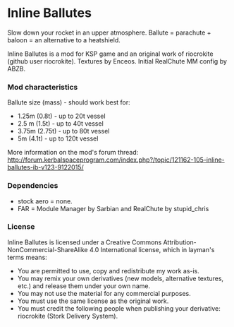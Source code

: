 Inline Ballutes
===

Slow down your rocket in an upper atmosphere. Ballute = parachute + baloon = an alternative to a heatshield.

Inline Ballutes is a mod for KSP game and an original work of riocrokite (github user riocrokite). Textures by Enceos. Initial RealChute MM config by ABZB.

### Mod characteristics

Ballute size (mass) - should work best for:

* 1.25m (0.8t) - up to 20t vessel
* 2.5 m (1.5t) - up to 40t vessel
* 3.75m (2.75t) - up to 80t vessel
* 5m     (4.1t) - up to 120t vessel 

More information on the mod's forum thread:
http://forum.kerbalspaceprogram.com/index.php?/topic/121162-105-inline-ballutes-ib-v123-9122015/

### Dependencies

* stock aero = none.
* FAR = Module Manager by Sarbian and RealChute by stupid_chris

### License

Inline Ballutes is licensed under a Creative Commons Attribution-NonCommercial-ShareAlike 4.0 International license, which in layman's terms means:
* You are permitted to use, copy and redistribute my work as-is.
* You may remix your own derivatives (new models, alternative textures, etc.) and release them under your own name.
* You may not use the material for any commercial purposes.
* You must use the same license as the original work.
* You must credit the following people when publishing your derivative: riocrokite (Stork Delivery System).
